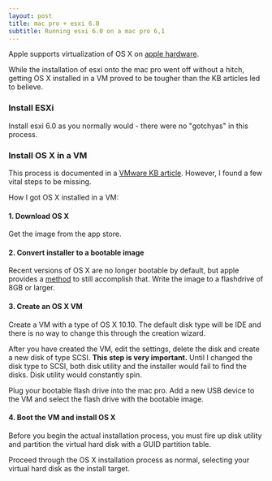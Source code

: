 ```yaml
---
layout: post
title: mac pro + esxi 6.0
subtitle: Running esxi 6.0 on a mac pro 6,1
---
```


Apple supports virtualization of OS X on [apple hardware](https://kb.vmware.com/selfservice/microsites/search.do?language=en_US&cmd=displayKC&externalId=1000131).


While the installation of esxi onto the mac pro went off without a hitch, getting OS X installed in a VM proved to be tougher than the KB articles led to believe.

### Install ESXi
Install esxi 6.0 as you normally would - there were no "gotchyas" in this process.

### Install OS X in a VM

This process is documented in a [VMware KB article](http://partnerweb.vmware.com/GOSIG/MacOSX_10_11.html#installation1). However, I found a few vital steps to be missing.

How I got OS X installed in a VM:

#### 1. Download OS X
Get the image from the app store.

#### 2. Convert installer to a bootable image
Recent versions of OS X are no longer bootable by default, but apple provides a [method](https://support.apple.com/en-us/HT201372) to still accomplish that. Write the image to a flashdrive of 8GB or larger.

#### 3. Create an OS X VM
Create a VM with a type of OS X 10.10. The default disk type will be IDE and there is no way to change this through the creation wizard.

After you have created the VM, edit the settings, delete the disk and create a new disk of type SCSI. **This step is very important.** Until I changed the disk type to SCSI, both disk utility and the installer would fail to find the disks. Disk utility would constantly spin.

Plug your bootable flash drive into the mac pro. Add a new USB device to the VM and select the flash drive with the bootable image.

#### 4. Boot the VM and install OS X
Before you begin the actual installation process, you must fire up disk utility and partition the virtual hard disk with a GUID partition table.

Proceed through the OS X installation process as normal, selecting your virtual hard disk as the install target.
